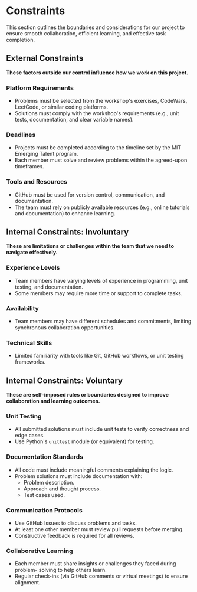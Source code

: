 # Constraints

This section outlines the boundaries and considerations for our project to
ensure smooth collaboration, efficient learning, and effective task completion.

## External Constraints

**These factors outside our control influence how we work on this project.**

### Platform Requirements

- Problems must be selected from the workshop's exercises, CodeWars, LeetCode, or
  similar coding platforms.
- Solutions must comply with the workshop's requirements (e.g., unit tests,
  documentation, and clear variable names).

### Deadlines

- Projects must be completed according to the timeline set by the MIT Emerging
  Talent program.
- Each member must solve and review problems within the agreed-upon timeframes.

### Tools and Resources

- GitHub must be used for version control, communication, and documentation.
- The team must rely on publicly available resources (e.g., online tutorials and
  documentation) to enhance learning.

## Internal Constraints: Involuntary

**These are limitations or challenges within the team that we need to navigate
effectively.**

### Experience Levels

- Team members have varying levels of experience in programming, unit testing,
  and documentation.
- Some members may require more time or support to complete tasks.

### Availability

- Team members may have different schedules and commitments, limiting
  synchronous collaboration opportunities.

### Technical Skills

- Limited familiarity with tools like Git, GitHub workflows, or unit testing
  frameworks.

## Internal Constraints: Voluntary

**These are self-imposed rules or boundaries designed to improve collaboration
and learning outcomes.**

### Unit Testing

- All submitted solutions must include unit tests to verify correctness and
  edge cases.
- Use Python's `unittest` module (or equivalent) for testing.

### Documentation Standards

- All code must include meaningful comments explaining the logic.
- Problem solutions must include documentation with:
  - Problem description.
  - Approach and thought process.
  - Test cases used.

### Communication Protocols

- Use GitHub Issues to discuss problems and tasks.
- At least one other member must review pull requests before merging.
- Constructive feedback is required for all reviews.

### Collaborative Learning

- Each member must share insights or challenges they faced during problem-
  solving to help others learn.
- Regular check-ins (via GitHub comments or virtual meetings) to ensure alignment.
